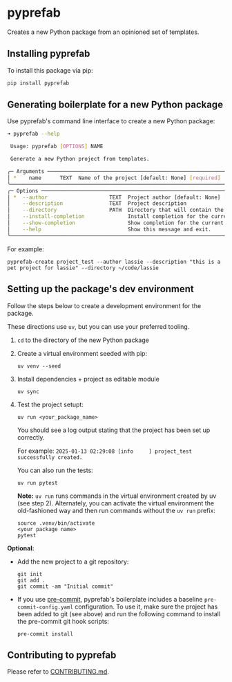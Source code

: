 # pyprefab

Creates a new Python package from an opinioned set of templates.

## Installing pyprefab

To install this package via pip:

```bash
pip install pyprefab
```

## Generating boilerplate for a new Python package

Use pyprefab's command line interface to create a new Python package:

```bash
➜ pyprefab --help

 Usage: pyprefab [OPTIONS] NAME

 Generate a new Python project from templates.

╭─ Arguments ───────────────────────────────────────────────────────────────────────────────────────────────────────────────────╮
│ *    name      TEXT  Name of the project [default: None] [required]                                                           │
╰───────────────────────────────────────────────────────────────────────────────────────────────────────────────────────────────╯
╭─ Options ─────────────────────────────────────────────────────────────────────────────────────────────────────────────────────╮
│ *  --author                    TEXT  Project author [default: None] [required]                                                │
│    --description               TEXT  Project description                                                                      │
│    --directory                 PATH  Directory that will contain the project (defaults to current directory) [default: None]  │
│    --install-completion              Install completion for the current shell.                                                │
│    --show-completion                 Show completion for the current shell, to copy it or customize the installation.         │
│    --help                            Show this message and exit.                                                              │
╰───────────────────────────────────────────────────────────────────────────────────────────────────────────────────────────────╯
```

For example:

```
pyprefab-create project_test --author lassie --description "this is a pet project for lassie" --directory ~/code/lassie
```

## Setting up the package's dev environment

Follow the steps below to create a development environment for the package.

These directions use `uv`, but you can use your preferred tooling.

1. `cd` to the directory of the new Python package

2. Create a virtual environment seeded with pip:

    ```script
    uv venv --seed
    ```

3. Install dependencies + project as editable module

    ```script
    uv sync
    ```

4. Test the project setupt:

    ```script
    uv run <your_package_name>
    ```

    You should see a log output stating that the project has been set up correctly.

    For example:
    `2025-01-13 02:29:08 [info     ] project_test successfully created.`

    You can also run the tests:

    ```script
    uv run pytest
    ```

    **Note:** `uv run` runs commands in the virtual environment created by uv
    (see step 2). Alternately, you can activate the virtual environment the
    old-fashioned way and then run commands without the `uv run` prefix:

    ```script
    source .venv/bin/activate
    <your package name>
    pytest
    ```

**Optional:**

- Add the new project to a git repository:

    ```script
    git init
    git add .
    git commit -am "Initial commit"
    ```

- If you use [pre-commit](https://pre-commit.com/), pyprefab's boilerplate
includes a baseline `pre-commit-config.yaml` configuration. To use it, make
sure the project has been added to git (see above) and run the following
command to install the pre-commit git hook scripts:

    ```script
    pre-commit install
    ```

## Contributing to pyprefab

Please refer to
[CONTRIBUTING.md](https://github.com/bsweger/pyprefab/blob/main/CONTRIBUTING.md).
